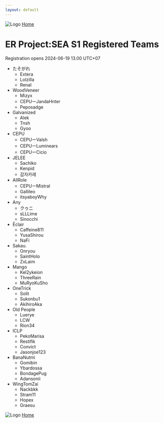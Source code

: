 ```yaml
---
layout: default
---
```


![Logo](https://kanziebub.github.io/ProjectSEA/assets/images/bullet_rev.png)
[Home](https://kanziebub.github.io/ProjectSEA/)

# **ER Project:SEA S1 Registered Teams**
Registration opens 2024-06-19 13.00 UTC+07

- たそがれ
  - Extera
  - Lolzilla
  - Renal
- WoodVeneer
  - Mizyx
  - CEPUーJandaHnter
  - Peposadge
- Galvanized
  - Alek
  - Tnsh
  - Gyoo
- CEPU
  - CEPUーValsh
  - CEPUーLuminears
  - CEPUーCicio
- JELEE
  - Sachiko
  - Kenpid
  - 감자카레
- AllRole
  - CEPUーMistral
  - Gallileo
  - itsyaboyWhy
- Any
  - クゥニ
  - sLLLime
  - Sinocchi
- Ēclair
  - Caffeine811
  - YusaShirou
  - NaFi
- Sakau.
  - Onryou
  - SaintHolo
  - ZxLaim
- Mango
  - Kel2ykeion
  - ThreeRain
  - MuRyoKuSho
- OneTrick
  - Solit
  - Sukonbu1
  - AkihiroAka
- Old People
  - Luerye
  - LCW
  - Rion34
- ICLP
  - PekoMarisa
  - Restifik
  - Convict
  - Jasonjoe123
- BanaNutmi
  - Gomibin
  - Ybardossa
  - BondagePug
  - Adansonii
- WingTomZai
  - Nackbkk
  - Stram11
  - Hopex
  - Graesu

![Logo](https://kanziebub.github.io/ProjectSEA/assets/images/bullet_rev.png)
[Home](https://kanziebub.github.io/ProjectSEA/)

